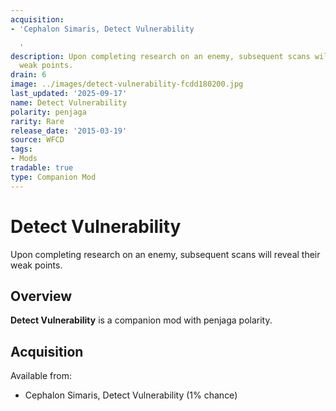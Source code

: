 ```yaml
---
acquisition:
- 'Cephalon Simaris, Detect Vulnerability

  '
description: Upon completing research on an enemy, subsequent scans will reveal their
  weak points.
drain: 6
image: ../images/detect-vulnerability-fcdd180200.jpg
last_updated: '2025-09-17'
name: Detect Vulnerability
polarity: penjaga
rarity: Rare
release_date: '2015-03-19'
source: WFCD
tags:
- Mods
tradable: true
type: Companion Mod
---
```


# Detect Vulnerability

Upon completing research on an enemy, subsequent scans will reveal their weak points.

## Overview

**Detect Vulnerability** is a companion mod with penjaga polarity.

## Acquisition

Available from:
- Cephalon Simaris, Detect Vulnerability
 (1% chance)

